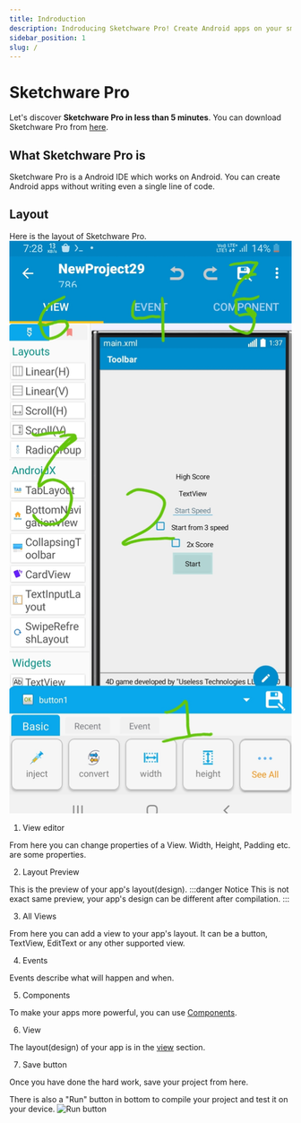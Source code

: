 ```yaml
---
title: Indroduction
description: Indroducing Sketchware Pro! Create Android apps on your smartphone, without writing even a single line of code.
sidebar_position: 1
slug: /
---
```


# Sketchware Pro

Let's discover **Sketchware Pro in less than 5 minutes**.
You can download Sketchware Pro from [here](https://github.com/Sketchware-Pro/Sketchware-Pro/releases).
## What Sketchware Pro is
Sketchware Pro is a Android IDE which works on Android. You can create Android apps without writing even a single line of code.
## Layout
Here is the layout of Sketchware Pro.
![Sketchware Pro's layout](components/img/layout.jpg)
1. View editor

From here you can change properties of a View. Width, Height, Padding etc. are some properties.

2. Layout Preview

This is the preview of your app's layout(design).
:::danger Notice
This is not exact same preview, your app's design can be different after compilation.
:::

3. All Views

From here you can add a view to your app's layout. It can be a button, TextView, EditText or any other supported view.


4. Events

Events describe what will happen and when.

5. Components

To make your apps more powerful, you can use [Components](category/components).

6. View

The layout(design) of your app is in the [view](category/views) section.

7. Save button

Once you have done the hard work, save your project from here.

There is also a "Run" button in bottom to compile your project and test it on your device.
![Run button](/img/run.jpg)
